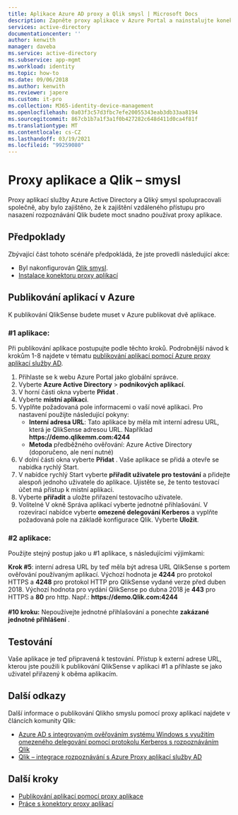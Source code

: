 ```yaml
---
title: Aplikace Azure AD proxy a Qlik smysl | Microsoft Docs
description: Zapněte proxy aplikace v Azure Portal a nainstalujte konektory pro reverzní proxy.
services: active-directory
documentationcenter: ''
author: kenwith
manager: daveba
ms.service: active-directory
ms.subservice: app-mgmt
ms.workload: identity
ms.topic: how-to
ms.date: 09/06/2018
ms.author: kenwith
ms.reviewer: japere
ms.custom: it-pro
ms.collection: M365-identity-device-management
ms.openlocfilehash: 0a03f3c57d3fbc7efe20055343eab3db33aa8194
ms.sourcegitcommit: 867cb1b7a1f3a1f0b427282c648d411d0ca4f81f
ms.translationtype: MT
ms.contentlocale: cs-CZ
ms.lasthandoff: 03/19/2021
ms.locfileid: "99259080"
---
```

# <a name="application-proxy-and-qlik-sense"></a>Proxy aplikace a Qlik – smysl 
Proxy aplikací služby Azure Active Directory a Qliký smysl spolupracovali společně, aby bylo zajištěno, že k zajištění vzdáleného přístupu pro nasazení rozpoznávání Qlik budete moct snadno používat proxy aplikace.  

## <a name="prerequisites"></a>Předpoklady 
Zbývající část tohoto scénáře předpokládá, že jste provedli následující akce:
 
- Byl nakonfigurován [Qlik smysl](https://community.qlik.com/docs/DOC-19822). 
- [Instalace konektoru proxy aplikací](application-proxy-add-on-premises-application.md#install-and-register-a-connector) 
 
## <a name="publish-your-applications-in-azure"></a>Publikování aplikací v Azure 
K publikování QlikSense budete muset v Azure publikovat dvě aplikace.  

### <a name="application-1"></a>#1 aplikace: 
Při publikování aplikace postupujte podle těchto kroků. Podrobnější návod k krokům 1-8 najdete v tématu [publikování aplikací pomocí Azure proxy aplikací služby AD](application-proxy-add-on-premises-application.md). 


1. Přihlaste se k webu Azure Portal jako globální správce. 
2. Vyberte **Azure Active Directory**  >  **podnikových aplikací**. 
3. V horní části okna vyberte **Přidat** . 
4. Vyberte **místní aplikaci**. 
5. Vyplňte požadovaná pole informacemi o vaší nové aplikaci. Pro nastavení použijte následující pokyny: 
   - **Interní adresa URL**: Tato aplikace by měla mít interní adresu URL, která je QlikSense adresou URL. Například **https&#58;//demo.qlikemm.com:4244** 
   - **Metoda** předběžného ověřování: Azure Active Directory (doporučeno, ale není nutné) 
1. V dolní části okna vyberte **Přidat** . Vaše aplikace se přidá a otevře se nabídka rychlý Start. 
2. V nabídce rychlý Start vyberte **přiřadit uživatele pro testování** a přidejte alespoň jednoho uživatele do aplikace. Ujistěte se, že tento testovací účet má přístup k místní aplikaci. 
3. Vyberte **přiřadit** a uložte přiřazení testovacího uživatele. 
4. Volitelné V okně Správa aplikací vyberte jednotné přihlašování. V rozevírací nabídce vyberte **omezené delegování Kerberos** a vyplňte požadovaná pole na základě konfigurace Qlik. Vyberte **Uložit**. 

### <a name="application-2"></a>#2 aplikace: 
Použijte stejný postup jako u #1 aplikace, s následujícími výjimkami: 

**Krok #5**: interní adresa URL by teď měla být adresa URL QlikSense s portem ověřování používaným aplikací. Výchozí hodnota je **4244** pro protokol HTTPS a **4248** pro protokol HTTP pro QlikSense vydané verze před duben 2018. Výchozí hodnota pro vydání QlikSense po dubna 2018 je **443** pro HTTPS a **80** pro http.  Např.: **https&#58;//demo.Qlik.com:4244**</br></br>
**#10 kroku:** Nepoužívejte jednotné přihlašování a ponechte **zakázané jednotné přihlášení** .
 
 
## <a name="testing"></a>Testování 
Vaše aplikace je teď připravená k testování. Přístup k externí adrese URL, kterou jste použili k publikování QlikSense v aplikaci #1 a přihlaste se jako uživatel přiřazený k oběma aplikacím.  

## <a name="additional-references"></a>Další odkazy
Další informace o publikování Qlikho smyslu pomocí proxy aplikací najdete v článcích komunity Qlik: 
- [Azure AD s integrovaným ověřováním systému Windows s využitím omezeného delegování pomocí protokolu Kerberos s rozpoznáváním Qlik](https://community.qlik.com/docs/DOC-20183)
- [Qlik – integrace rozpoznávání s Azure Proxy aplikací služby AD](https://community.qlik.com/t5/Technology-Partners-Ecosystem/Azure-AD-Application-Proxy/ta-p/1528396)

## <a name="next-steps"></a>Další kroky

- [Publikování aplikací pomocí proxy aplikace](application-proxy-add-on-premises-application.md)
- [Práce s konektory proxy aplikací](application-proxy-connector-groups.md)

